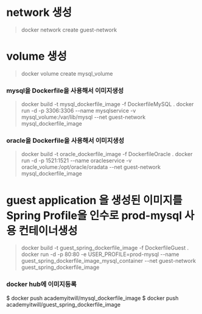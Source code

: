 

# network 생성
> docker network create guest-network
# volume  생성
> docker volume create mysql_volume


### mysql을  Dockerfile을 사용해서 이미지생성
> docker build -t mysql_dockerfile_image  -f DockerfileMySQL .
> docker run -d -p 3306:3306 --name mysqlservice -v mysql_volume:/var/lib/mysql --net guest-network mysql_dockerfile_image

### oracle을  Dockerfile을 사용해서 이미지생성
> docker build -t oracle_dockerfile_image  -f DockerfileOracle .
> docker run -d -p 1521:1521 --name oracleservice -v oracle_volume:/opt/oracle/oradata --net guest-network mysql_dockerfile_image

# guest application  을 생성된 이미지를  Spring Profile을 인수로 prod-mysql 사용 컨테이너생성
> docker build -t guest_spring_dockerfile_image -f DockerfileGuest .
> docker run -d -p 80:80  -e USER_PROFILE=prod-mysql --name guest_spring_dockerfile_image_mysql_container  --net guest-network guest_spring_dockerfile_image


### docker hub에 이미지등록
$ docker push academyitwill/mysql_dockerfile_image
$ docker push academyitwill/guest_spring_dockerfile_image

```
